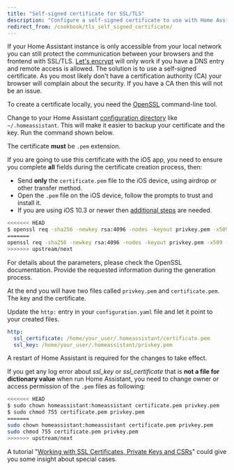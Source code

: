 ```yaml
---
title: "Self-signed certificate for SSL/TLS"
description: "Configure a self-signed certificate to use with Home Assistant"
redirect_from: /cookbook/tls_self_signed_certificate/
---
```


If your Home Assistant instance is only accessible from your local network you can still protect the communication between your browsers and the frontend with SSL/TLS. 
[Let's encrypt]({{site_root}}/blog/2017/09/27/effortless-encryption-with-lets-encrypt-and-duckdns/) will only work if you have a DNS entry and remote access is allowed. 
The solution is to use a self-signed certificate. As you most likely don't have a certification authority (CA) your browser will complain about the security. If you have a CA then this will not be an issue.

To create a certificate locally, you need the [OpenSSL](https://www.openssl.org/) command-line tool.

Change to your Home Assistant [configuration directory](/getting-started/configuration/) like `~/.homeassistant`. This will make it easier to backup your certificate and the key. Run the command shown below. 

The certificate **must** be `.pem` extension.

If you are going to use this certificate with the iOS app, you need to ensure you complete **all** fields during the certificate creation process, then:

* Send **only** the `certificate.pem` file to the iOS device, using airdrop or other transfer method.
* Open the `.pem` file on the iOS device, follow the prompts to trust and install it.
* If you are using iOS 10.3 or newer then [additional steps](https://support.apple.com/en-us/HT204477) are needed.

```bash
<<<<<<< HEAD
$ openssl req -sha256 -newkey rsa:4096 -nodes -keyout privkey.pem -x509 -days 730 -out certificate.pem
=======
openssl req -sha256 -newkey rsa:4096 -nodes -keyout privkey.pem -x509 -days 730 -out certificate.pem
>>>>>>> upstream/next
```

For details about the parameters, please check the OpenSSL documentation. Provide the requested information during the generation process. 

At the end you will have two files called `privkey.pem` and `certificate.pem`. The key and the certificate.

Update the `http:` entry in your `configuration.yaml` file and let it point to your created files. 

```yaml
http:
  ssl_certificate: /home/your_user/.homeassistant/certificate.pem
  ssl_key: /home/your_user/.homeassistant/privkey.pem
```

A restart of Home Assistant is required for the changes to take effect.

If you get any log error about *ssl_key* or *ssl_certificate* that is **not a file for dictionary value** when run Home Assistant, you need to change owner or access permission of the `.pem` files as following:
  
```bash
<<<<<<< HEAD
$ sudo chown homeassistant:homeassistant certificate.pem privkey.pem
$ sudo chmod 755 certificate.pem privkey.pem
=======
sudo chown homeassistant:homeassistant certificate.pem privkey.pem
sudo chmod 755 certificate.pem privkey.pem
>>>>>>> upstream/next
```

A tutorial "[Working with SSL Certificates, Private Keys and CSRs](https://www.digitalocean.com/community/tutorials/openssl-essentials-working-with-ssl-certificates-private-keys-and-csrs)" could give you some insight about special cases.
